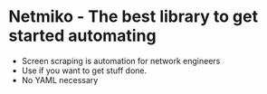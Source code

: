 # Netmiko - The best library to get started automating 

- Screen scraping is automation for network engineers
- Use if you want to get stuff done.
- No YAML necessary
